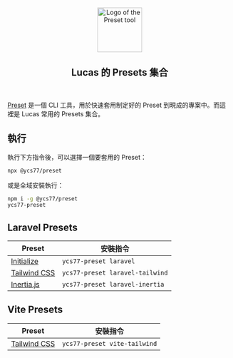 <p align="center">
  <br />
  <a href="https://preset.dev">
    <img width="100" src="https://raw.githubusercontent.com/preset/cli/7ab81c0a42f599de05ea9956d72182cdf7a8c957/.github/assets/logo.svg" alt="Logo of the Preset tool">
  </a>
  <br />
</p>

<h2 align="center">Lucas 的 Presets 集合</h2>

<br />

[Preset](https://preset.dev/) 是一個 CLI 工具，用於快速套用制定好的 Preset 到現成的專案中。而這裡是 Lucas 常用的 Presets 集合。

## 執行

執行下方指令後，可以選擇一個要套用的 Preset：

```bash
npx @ycs77/preset
```

或是全域安裝執行：

```bash
npm i -g @ycs77/preset
ycs77-preset
```

## Laravel Presets

| Preset                                                           | 安裝指令                        |
| ---------------------------------------------------------------- | ------------------------------- |
| [Initialize](https://github.com/ycs77/preset-laravel)            | `ycs77-preset laravel`          |
| [Tailwind CSS](https://github.com/ycs77/preset-laravel-tailwind) | `ycs77-preset laravel-tailwind` |
| [Inertia.js](https://github.com/ycs77/preset-laravel-inertia)    | `ycs77-preset laravel-inertia`  |

## Vite Presets

| Preset                                                        | 安裝指令                     |
| ------------------------------------------------------------- | ---------------------------- |
| [Tailwind CSS](https://github.com/ycs77/preset-vite-tailwind) | `ycs77-preset vite-tailwind` |
